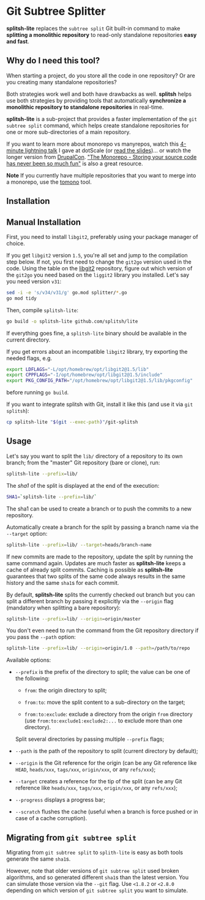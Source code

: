 Git Subtree Splitter
====================

**splitsh-lite** replaces the `subtree split` Git built-in command to make
**splitting a monolithic repository** to read-only standalone repositories
**easy and fast**.

Why do I need this tool?
------------------------

When starting a project, do you store all the code in one repository? Or are
you creating many standalone repositories?

Both strategies work well and both have drawbacks as well. **splitsh** helps
use both strategies by providing tools that automatically **synchronize a
monolithic repository to standalone repositories** in real-time.

**splitsh-lite** is a sub-project that provides a faster implementation of the
`git subtree split` command, which helps create standalone repositories for one
or more sub-directories of a main repository.

If you want to learn more about monorepo vs manyrepos, watch this [4-minute
lightning talk](http://www.thedotpost.com/2016/05/fabien-potencier-monolithic-repositories-vs-many-repositories)
I gave at dotScale
(or [read the slides](https://speakerdeck.com/fabpot/a-monorepo-vs-manyrepos))...
or watch the longer version from
[DrupalCon](https://www.youtube.com/watch?v=4w3-f6Xhvu8).
["The Monorepo - Storing your source code has never been so much fun"](https://speakerdeck.com/garethr/the-monorepo-storing-your-source-code-has-never-been-so-much-fun)
is also a great resource.

**Note** If you currently have multiple repositories that you want to merge into
a monorepo, use the [tomono](https://github.com/unravelin/tomono) tool.

Installation
------------

Manual Installation
-------------------

First, you need to install `libgit2`, preferably using your package manager of
choice.

If you get `libgit2` version `1.5`, you're all set and jump to the compilation
step below. If not, you first need to change the `git2go` version used in the
code. Using the table on the
[libgit2](https://github.com/libgit2/git2go#which-go-version-to-use) repository,
figure out which version of the `git2go` you need based on the `liggit2` library
you installed. Let's say you need version `v31`:

```bash
sed -i -e 's/v34/v31/g' go.mod splitter/*.go
go mod tidy
```

Then, compile `splitsh-lite`:

```bash
go build -o splitsh-lite github.com/splitsh/lite
```

If everything goes fine, a `splitsh-lite` binary should be available in the
current directory.

If you get errors about an incompatible `libgit2` library, try exporting the
needed flags, e.g.

```bash
export LDFLAGS="-L/opt/homebrew/opt/libgit2@1.5/lib"
export CPPFLAGS="-I/opt/homebrew/opt/libgit2@1.5/include"
export PKG_CONFIG_PATH="/opt/homebrew/opt/libgit2@1.5/lib/pkgconfig"
```

before running `go build`.

If you want to integrate splitsh with Git, install it like this (and use it via
`git splitsh`):

```bash
cp splitsh-lite "$(git --exec-path)"/git-splitsh
```

Usage
-----

Let's say you want to split the `lib/` directory of a repository to its own
branch; from the "master" Git repository (bare or clone), run:

```bash
splitsh-lite --prefix=lib/
```

The *sha1* of the split is displayed at the end of the execution:

```bash
SHA1=`splitsh-lite --prefix=lib/`
```

The sha1 can be used to create a branch or to push the commits to a new
repository.

Automatically create a branch for the split by passing a branch name
via the `--target` option:

```bash
splitsh-lite --prefix=lib/ --target=heads/branch-name
```

If new commits are made to the repository, update the split by running the same
command again. Updates are much faster as **splitsh-lite** keeps a cache of
already split commits. Caching is possible as **splitsh-lite** guarantees that
two splits of the same code always results in the same history and the same
`sha1`s for each commit.

By default, **splitsh-lite** splits the currently checked out branch but you can
split a different branch by passing it explicitly via the `--origin` flag
(mandatory when splitting a bare repository):

```bash
splitsh-lite --prefix=lib/ --origin=origin/master
```

You don't even need to run the command from the Git repository directory if you
pass the `--path` option:

```bash
splitsh-lite --prefix=lib/ --origin=origin/1.0 --path=/path/to/repo
```

Available options:

 * `--prefix` is the prefix of the directory to split; the value can be one of
   the following:

     * `from`: the origin directory to split;

     * `from:to`: move the split content to a sub-directory on the target;

     * `from:to:exclude`: exclude a directory from the origin `from` directory
       (use `from:to:exclude1:exclude2:...` to exclude more than one
       directory).

   Split several directories by passing multiple `--prefix` flags;

 * `--path` is the path of the repository to split (current directory by default);

 * `--origin` is the Git reference for the origin (can be any Git reference
   like `HEAD`, `heads/xxx`, `tags/xxx`, `origin/xxx`, or any `refs/xxx`);

 * `--target` creates a reference for the tip of the split (can be any Git
   reference like `heads/xxx`, `tags/xxx`, `origin/xxx`, or any `refs/xxx`);

 * `--progress` displays a progress bar;

 * `--scratch` flushes the cache (useful when a branch is force pushed or in
   case of a cache corruption).

Migrating from `git subtree split`
----------------------------------

Migrating from `git subtree split` to `splith-lite` is easy as both tools
generate the same `sha1`s.

However, note that older versions of `git subtree split` used broken
algorithms, and so generated different `sha1`s than the latest version. You can
simulate those version via the `--git` flag. Use `<1.8.2` or `<2.8.0` depending
on which version of `git subtree split` you want to simulate.
